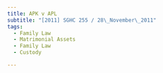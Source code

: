 ```yaml
---
title: APK v APL
subtitle: "[2011] SGHC 255 / 28\_November\_2011"
tags:
  - Family Law
  - Matrimonial Assets
  - Family Law
  - Custody

---
```


